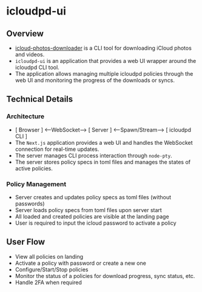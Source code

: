 # icloudpd-ui

## Overview

- [icloud-photos-downloader](https://github.com/icloud-photos-downloader/icloud_photos_downloader) is a CLI tool for downloading iCloud photos and videos.
- `icloudpd-ui` is an application that provides a web UI wrapper around the icloudpd CLI tool.
- The application allows managing multiple icloudpd policies through the web UI and monitoring the progress of the downloads or syncs.

## Technical Details

### Architecture

- [ Browser ] <--WebSocket--> [ Server ] <--Spawn/Stream--> [ icloudpd CLI ]
- The `Next.js` application provides a web UI and handles the WebSocket connection for real-time updates.
- The server manages CLI process interaction through `node-pty`.
- The server stores policy specs in toml files and manages the states of active policies.

### Policy Management

- Server creates and updates policy specs as toml files (without passwords)
- Server loads policy specs from toml files upon server start
- All loaded and created policies are visible at the landing page
- User is required to input the icloud password to activate a policy

## User Flow

- View all policies on landing
- Activate a policy with password or create a new one
- Configure/Start/Stop policies
- Monitor the status of a policies for download progress, sync status, etc.
- Handle 2FA when required
